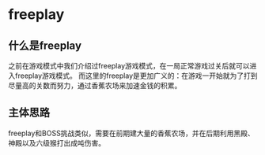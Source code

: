# freeplay
## 什么是freeplay
之前在游戏模式中我们介绍过freeplay游戏模式，在一局正常游戏过关后就可以进入freeplay游戏模式。
而这里的freeplay是更加广义的：在游戏一开始就为了打到尽量高的关数而努力，通过香蕉农场来加速金钱的积累。

## 主体思路
freeplay和BOSS挑战类似，需要在前期建大量的香蕉农场，并在后期利用黑殿、神殿以及六级猴打出成吨伤害。
